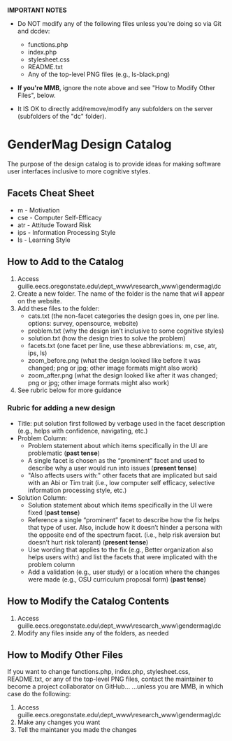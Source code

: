 **IMPORTANT NOTES**

* Do NOT modify any of the following files unless you're doing so via Git and dcdev:
  - functions.php
  - index.php
  - stylesheet.css
  - README.txt
  - Any of the top-level PNG files (e.g., ls-black.png)

* **If you're MMB**, ignore the note above and see "How to Modify Other Files", below.

* It IS OK to directly add/remove/modify any subfolders on the server (subfolders of the "dc" folder).

# GenderMag Design Catalog

The purpose of the design catalog is to provide ideas for making software user interfaces inclusive to more cognitive styles.

## Facets Cheat Sheet
* m - Motivation
* cse - Computer Self-Efficacy
* atr - Attitude Toward Risk 
* ips - Information Processing Style
* ls - Learning Style

## How to Add to the Catalog
1. Access guille.eecs.oregonstate.edu\dept_www\research_www\gendermag\dc
2. Create a new folder. The name of the folder is the name that will appear on the website.
3. Add these files to the folder:
	- cats.txt (the non-facet categories the design goes in, one per line. options: survey, opensource, website)
	- problem.txt (why the design isn't inclusive to some cognitive styles)
	- solution.txt (how the design tries to solve the problem)
	- facets.txt (one facet per line, use these abbreviations: m, cse, atr, ips, ls)
	- zoom_before.png (what the design looked like before it was changed; png or jpg; other image formats might also work)
	- zoom_after.png (what the design looked like after it was changed; png or jpg; other image formats might also work)
4. See rubric below for more guidance

### Rubric for adding a new design
- Title: put solution first followed by verbage used in the facet description (e.g., helps with confidence, navigating, etc.)
- Problem Column:
  * Problem statement about which items specifically in the UI are problematic (**past tense**)
  * A single facet is chosen as the “prominent” facet and used to describe why a user would run into issues (**present tense**)
  * "Also affects users with:" other facets that are implicated but said with an Abi or Tim trait (i.e., low computer self efficacy, selective information processing style, etc.)
- Solution Column:
  * Solution statement about which items specifically in the UI were fixed (**past tense**)
  * Reference a single “prominent” facet to describe how the fix helps that type of user. Also, include how it doesn’t hinder a persona with the opposite end of the spectrum facet. (i.e., help risk aversion but doesn’t hurt risk tolerant) (**present tense**)
  * Use wording that applies to the fix (e.g., Better organization also helps users with:) and list the facets that were implicated with the problem column
  * Add a validation (e.g., user study) or a location where the changes were made (e.g., OSU curriculum proposal form) (**past tense**)


## How to Modify the Catalog Contents
1. Access guille.eecs.oregonstate.edu\dept_www\research_www\gendermag\dc
2. Modify any files inside any of the folders, as needed

## How to Modify Other Files
If you want to change functions.php, index.php, stylesheet.css, README.txt, or any of the top-level PNG files, contact the maintainer to become a project collaborator on GitHub...
...unless you are MMB, in which case do the following:
1. Access guille.eecs.oregonstate.edu\dept_www\research_www\gendermag\dc
2. Make any changes you want
3. Tell the maintaner you made the changes
